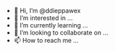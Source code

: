 - 👋 Hi, I’m @ddieppawex
- 👀 I’m interested in ...
- 🌱 I’m currently learning ...
- 💞️ I’m looking to collaborate on ...
- 📫 How to reach me ...

<!---
ddieppawex/ddieppawex is a ✨ special ✨ repository because its `README.md` (this file) appears on your GitHub profile.
You can click the Preview link to take a look at your changes.
--->
